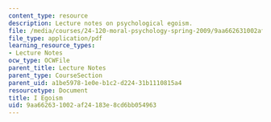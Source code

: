 ```yaml
---
content_type: resource
description: Lecture notes on psychological egoism.
file: /media/courses/24-120-moral-psychology-spring-2009/9aa662631002af24183e8cd6bb054963_MIT24_120s09_lec01.pdf
file_type: application/pdf
learning_resource_types:
- Lecture Notes
ocw_type: OCWFile
parent_title: Lecture Notes
parent_type: CourseSection
parent_uid: a1be5978-1e0e-b1c2-d224-31b1110815a4
resourcetype: Document
title: I Egoism
uid: 9aa66263-1002-af24-183e-8cd6bb054963
---
```

